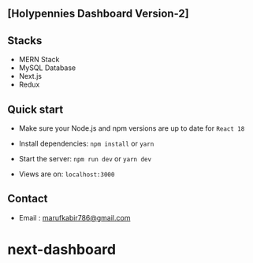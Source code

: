 ## [Holypennies Dashboard Version-2]

## Stacks

- MERN Stack
- MySQL Database
- Next.js
- Redux

## Quick start

- Make sure your Node.js and npm versions are up to date for `React 18`

- Install dependencies: `npm install` or `yarn`

- Start the server: `npm run dev` or `yarn dev`

- Views are on: `localhost:3000`

## Contact

- Email : marufkabir786@gmail.com
# next-dashboard
